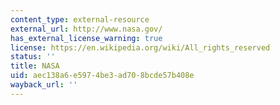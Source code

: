 ```yaml
---
content_type: external-resource
external_url: http://www.nasa.gov/
has_external_license_warning: true
license: https://en.wikipedia.org/wiki/All_rights_reserved
status: ''
title: NASA
uid: aec138a6-e597-4be3-ad70-8bcde57b408e
wayback_url: ''
---
```


